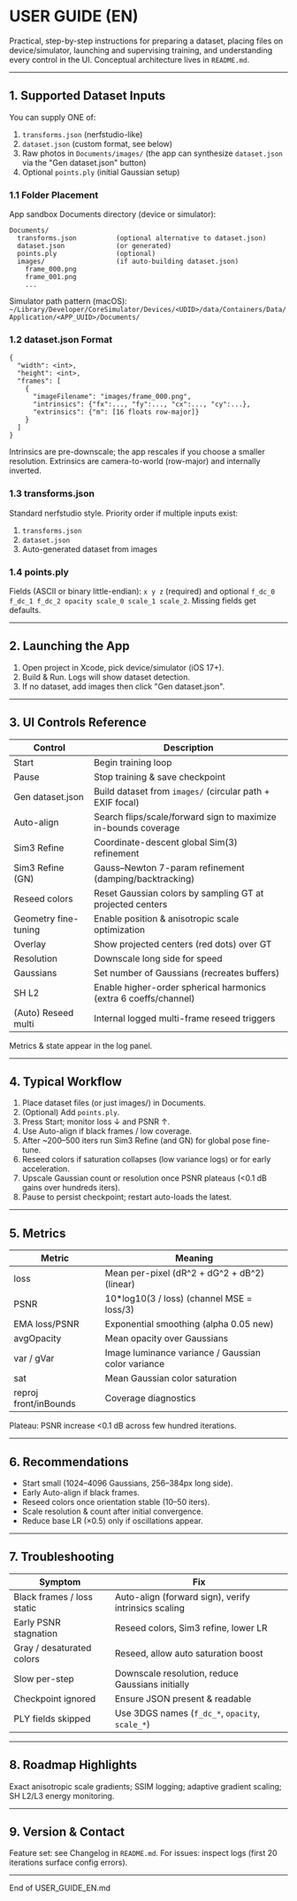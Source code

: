 # USER GUIDE (EN)

Practical, step-by-step instructions for preparing a dataset, placing files on device/simulator, launching and supervising training, and understanding every control in the UI. Conceptual architecture lives in `README.md`.

---
## 1. Supported Dataset Inputs
You can supply ONE of:
1. `transforms.json` (nerfstudio-like)
2. `dataset.json` (custom format, see below)
3. Raw photos in `Documents/images/` (the app can synthesize `dataset.json` via the "Gen dataset.json" button)
4. Optional `points.ply` (initial Gaussian setup)

### 1.1 Folder Placement
App sandbox Documents directory (device or simulator):
```
Documents/
  transforms.json          (optional alternative to dataset.json)
  dataset.json             (or generated)
  points.ply               (optional)
  images/                  (if auto-building dataset.json)
    frame_000.png
    frame_001.png
    ...
```
Simulator path pattern (macOS): `~/Library/Developer/CoreSimulator/Devices/<UDID>/data/Containers/Data/Application/<APP_UUID>/Documents/`

### 1.2 dataset.json Format
```
{
  "width": <int>,
  "height": <int>,
  "frames": [
    {
      "imageFilename": "images/frame_000.png",
      "intrinsics": {"fx":..., "fy":..., "cx":..., "cy":...},
      "extrinsics": {"m": [16 floats row-major]}
    }
  ]
}
```
Intrinsics are pre-downscale; the app rescales if you choose a smaller resolution. Extrinsics are camera-to-world (row-major) and internally inverted.

### 1.3 transforms.json
Standard nerfstudio style. Priority order if multiple inputs exist:
1. `transforms.json`
2. `dataset.json`
3. Auto-generated dataset from images

### 1.4 points.ply
Fields (ASCII or binary little-endian): `x y z` (required) and optional `f_dc_0 f_dc_1 f_dc_2 opacity scale_0 scale_1 scale_2`. Missing fields get defaults.

---
## 2. Launching the App
1. Open project in Xcode, pick device/simulator (iOS 17+).
2. Build & Run. Logs will show dataset detection.
3. If no dataset, add images then click "Gen dataset.json".

---
## 3. UI Controls Reference
| Control | Description |
|---------|-------------|
| Start | Begin training loop |
| Pause | Stop training & save checkpoint |
| Gen dataset.json | Build dataset from `images/` (circular path + EXIF focal) |
| Auto-align | Search flips/scale/forward sign to maximize in-bounds coverage |
| Sim3 Refine | Coordinate-descent global Sim(3) refinement |
| Sim3 Refine (GN) | Gauss–Newton 7-param refinement (damping/backtracking) |
| Reseed colors | Reset Gaussian colors by sampling GT at projected centers |
| Geometry fine-tuning | Enable position & anisotropic scale optimization |
| Overlay | Show projected centers (red dots) over GT |
| Resolution | Downscale long side for speed |
| Gaussians | Set number of Gaussians (recreates buffers) |
| SH L2 | Enable higher-order spherical harmonics (extra 6 coeffs/channel) |
| (Auto) Reseed multi | Internal logged multi-frame reseed triggers |

Metrics & state appear in the log panel.

---
## 4. Typical Workflow
1. Place dataset files (or just images/) in Documents.
2. (Optional) Add `points.ply`.
3. Press Start; monitor loss ↓ and PSNR ↑.
4. Use Auto-align if black frames / low coverage.
5. After ~200–500 iters run Sim3 Refine (and GN) for global pose fine-tune.
6. Reseed colors if saturation collapses (low variance logs) or for early acceleration.
7. Upscale Gaussian count or resolution once PSNR plateaus (<0.1 dB gains over hundreds iters).
8. Pause to persist checkpoint; restart auto-loads the latest.

---
## 5. Metrics
| Metric | Meaning |
|--------|---------|
| loss | Mean per-pixel (dR^2 + dG^2 + dB^2) (linear) |
| PSNR | 10*log10(3 / loss) (channel MSE = loss/3) |
| EMA loss/PSNR | Exponential smoothing (alpha 0.05 new) |
| avgOpacity | Mean opacity over Gaussians |
| var / gVar | Image luminance variance / Gaussian color variance |
| sat | Mean Gaussian color saturation |
| reproj front/inBounds | Coverage diagnostics |

Plateau: PSNR increase <0.1 dB across few hundred iterations.

---
## 6. Recommendations
- Start small (1024–4096 Gaussians, 256–384px long side).
- Early Auto-align if black frames.
- Reseed colors once orientation stable (10–50 iters).
- Scale resolution & count after initial convergence.
- Reduce base LR (×0.5) only if oscillations appear.

---
## 7. Troubleshooting
| Symptom | Fix |
|---------|-----|
| Black frames / loss static | Auto-align (forward sign), verify intrinsics scaling |
| Early PSNR stagnation | Reseed colors, Sim3 refine, lower LR |
| Gray / desaturated colors | Reseed, allow auto saturation boost |
| Slow per-step | Downscale resolution, reduce Gaussians initially |
| Checkpoint ignored | Ensure JSON present & readable |
| PLY fields skipped | Use 3DGS names (`f_dc_*`, `opacity`, `scale_*`) |

---
## 8. Roadmap Highlights
Exact anisotropic scale gradients; SSIM logging; adaptive gradient scaling; SH L2/L3 energy monitoring.

---
## 9. Version & Contact
Feature set: see Changelog in `README.md`.
For issues: inspect logs (first 20 iterations surface config errors).

---
End of USER_GUIDE_EN.md
